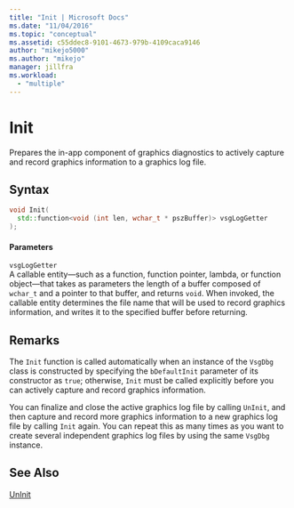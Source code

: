 ```yaml
---
title: "Init | Microsoft Docs"
ms.date: "11/04/2016"
ms.topic: "conceptual"
ms.assetid: c55ddec8-9101-4673-979b-4109caca9146
author: "mikejo5000"
ms.author: "mikejo"
manager: jillfra
ms.workload: 
  - "multiple"
---
```

# Init
Prepares the in-app component of graphics diagnostics to actively capture and record graphics information to a graphics log file.  
  
## Syntax  
  
```C++  
void Init(  
  std::function<void (int len, wchar_t * pszBuffer)> vsgLogGetter  
);  
```  
  
#### Parameters  
 `vsgLogGetter`  
 A callable entity—such as a function, function pointer, lambda, or function object—that takes as parameters the length of a buffer composed of `wchar_t` and a pointer to that buffer, and returns `void`. When invoked, the callable entity determines the file name that will be used to record graphics information, and writes it to the specified buffer before returning.  
  
## Remarks  
 The `Init` function is called automatically when an instance of the `VsgDbg` class is constructed by specifying the `bDefaultInit` parameter of its constructor as `true`; otherwise, `Init` must be called explicitly before you can actively capture and record graphics information.  
  
 You can finalize and close the active graphics log file by calling `UnInit`, and then capture and record more graphics information to a new graphics log file by calling `Init` again. You can repeat this as many times as you want to create several independent graphics log files by using the same `VsgDbg` instance.  
  
## See Also  
 [UnInit](init.md)